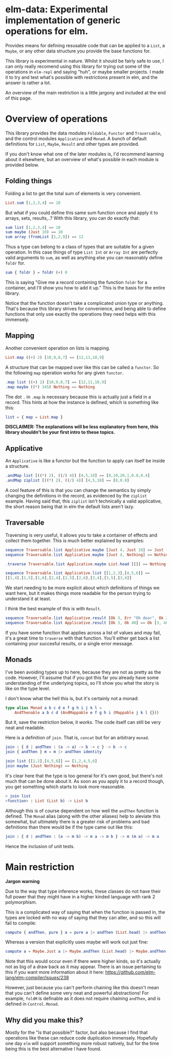 # elm-data: Experimental implementation of generic operations for elm.

Provides means for defining resusable code that can be applied to a `List`, a
`Maybe`, or any other data structure you provide the base functions for.

This library is experimental in nature. Whilst it should be fairly safe to use,
I can only really recomend using this library for trying out some of the
operations in `elm-repl` and saying "huh", or maybe smaller projects. I made it
to try and test what's possible with restrictions present in elm, and the answer
is rather a lot.

An overview of the main restriction is a little jargony and included at the end
of this page.

# Overview of operations

This library provides the data modules `Foldable`, `Functor` and `Traversable`,
and the control modules `Applicative` and `Monad`. A bunch of default
definitions for `List`, `Maybe`, `Result` and other types are provided.

If you don't know what one of the later modules is, I'd recommend learning about
it elsewhere, but an overview of what's possible in each module is provided
below.

## Folding things

Folding a list to get the total sum of elements is very convenient.
```elm
List.sum [1,2,3,4] == 10
```
But what if you could define this same sum function once and apply it to arrays,
sets, results,..? With this library, you can do exactly that:
```elm
sum list [1,2,3,4] == 10
sum maybe (Just 10) == 10
sum array (fromList [1,2,9]) == 12
```
Thus a type can belong to a class of types that are suitable for a given
operation. In this case things of type `List Int` or `Array Int` are perfectly
valid arguments to `sum`, as well as anything else you can reasonably define
`foldr` for.
```elm
sum { foldr } = foldr (+) 0
```
This is saying "Give me a record containing the function `foldr` for a
container, and I'll show you how to add it up." This is the basis for the entire
library.

Notice that the function doesn't take a complicated union type or anything.
That's because this library strives for convenience, and being able to define
functions that only use exactly the operations they need helps with this
immensely.

## Mapping

Another convenient operation on lists is mapping.
```elm
List.map ((+) 2) [10,9,8,7] == [12,11,10,9]
```
A structure that can be mapped over like this can be called a `functor`.
So the following `map` operation works for any given `functor`.
```elm
.map list ((+) 2) [10,9,8,7] == [12,11,10,9]
.map maybe ((*) 345) Nothing == Nothing
```
The dot `.` in `.map` is necessary because this is actually just a field in a
record. This hints at how the instance is defined, which is something like this:
```elm
list = { map = List.map }
```
**DISCLAIMER: The explanations will be less explanatory from here, this library
shouldn't be your first intro to these topics.**

## Applicative

An `Applicative` is like a functor but the function to apply can itself be
inside a structure.

```elm
.andMap list [((*) 2), ((/) 4)] [4,5,10] == [8,10,20,1,0.8,0.4]
.andMap ziplist [((*) 2), ((/) 4)] [4,5,10] == [8,0.8] 
```
A cool feature of this is that you can change the semantics by simply changing
the definitions in the record, as evidenced by the `ziplist` example. Having
said that, this `ziplist` isn't technically a valid applicative, the short
reason being that in elm the default lists aren't lazy.

## Traversable

Traversing is very useful, it allows you to take a container of effects and
collect them together. This is much better explained by examples:

```elm
sequence Traversable.list Applicative.maybe [Just 4, Just 10] == Just [4,10]
sequence Traversable.list Applicative.maybe [Just 4, Nothing] == Nothing

.traverse Traversable.list Applicative.maybe List.head [[]] == Nothing

sequence Traversable.list Applicative.list [[1,2,3],[4,5,6]] ==
[[1,4],[1,5],[1,6],[2,4],[2,5],[2,6],[3,4],[3,5],[3,6]]

```
We start needing to be more explicit about which definitions of things we want
here, but it makes things more readable for the person trying to understand it
at least.

I think the best example of this is with `Result`.

```elm
sequence Traversable.list Applicative.result [Ok 3, Err "Oh dear", Ok 20] == Err "Oh dear"
sequence Traversable.list Applicative.result [Ok 3, Ok 40] == Ok [3, 40]
```

If you have some function that applies across a list of values and may fail,
it's a great time to `traverse` with that function. You'll either get back
a list containing your succesful results, or a single error message.

## Monads

I've been avoiding types up to here, because they are not as pretty as the code.
However, I'll assume that if you got this far you already have some understanding 
of the underlying topics, so I'll show you what the story is like on the type level.

I don't know what the hell this is, but it's certainly not a monad:

```elm
type alias Monad a b c d e f g h i j k l =
    AndThenable a b c d (AndMappable e f g h i (Mappable j k l {}))
```

But it, save the restriction below, it *works*. The code itself can still be
very neat and readable.

Here is a definition of `join`. That is, `concat` but for an arbitrary `monad`.

```elm
join : { d | andThen : (a -> a) -> b -> c } -> b -> c
join { andThen } m = m |> andThen identity

join list [[1,2],[4,5,6]] == [1,2,4,5,6]
join maybe (Just Nothing) == Nothing
```
It's clear here that the type is too general for it's own good, but there's not
much that can be done about it. As soon as you apply it to a record though,
you get something which starts to look more reasonable. 
``` elm
> join list
<function> : List (List b) -> List b
```

Although this is of course dependent on how well the `andThen` function is
defined. The `Monad` alias (along with the other aliases) help to aleviate this
somewhat, but ultimately there is a greater risk of problems and bad definitions
than there would be if the type came out like this:
```elm
join : { d | andThen : (a -> m b) -> m a -> m b } -> m (m a) -> m a
```
Hence the inclusion of unit tests.

# Main restriction

**Jargon warning**

Due to the way that type inference works, these classes do not have their full
power that they might have in a higher kinded language with rank 2 polymorphism.

This is a complicated way of saying that when the function is passed in,
the types are locked with no way of saying that they can alter, and so this
will fail to compile:
```elm
compute { andThen, pure } a = pure a |> andThen (List.head) |> andThen (pure << ((*) 2))
```
Whereas a version that explicitly uses maybe will work out just fine:
```elm
compute a = Maybe.Just a |> Maybe.andThen (List.head) |> Maybe.andThen (Maybe.Just << ((*) 2))
```

Note that this would occur even if there were higher kinds, so it's actually
not as big of a draw back as it may appear. There is an issue pertaining to
this if you want more information about it here:
https://github.com/elm-lang/elm-compiler/issues/238

However, just because you can't perform chaining like this doesn't mean that
you can't define some very neat and powerful abstractions! For example,
`foldM` is definable as it does not require chaining `andThen`, and is
defined in `Control.Monad`.

## Why did you make this?

Mostly for the "Is that possible?" factor, but also because I find that
operations like these can reduce code duplication immensely. Hopefully one
day `elm` will support something more robust natively, but for the time being
this is the best alternative I have found.